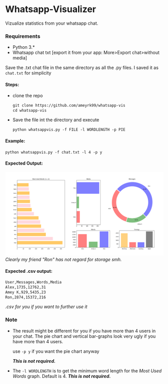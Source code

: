 # Whatsapp-Visualizer

Vizualize statistics from your whatsapp chat.

### Requirements
- Python 3.*
- Whatsapp chat txt [export it from your app: More>Export chat>without media]

Save the .txt chat file in the same directory as all the .py files. I saved it as `chat.txt` for simplicity

#### Steps:
- clone the repo
    ```
    git clone https://github.com/ameyrk99/whatsapp-vis
    cd whatsapp-vis
    ```
- Save the file int the directory and execute
    ```
    python whatsappvis.py -f FILE -l WORDLENGTH -p PIE
    ```

#### Example:
```
python whatsappvis.py -f chat.txt -l 4 -p y
```

#### Expected Output:
![Screenshot](screenshot.png)
_Clearly my friend "Ron" has not regard for storage smh._

#### Expected .csv output:
```
User,Messages,Words,Media
Alex,1735,12762,31
Amey K,929,5435,23
Ron,2874,15372,216
```
_.csv for you if you want to further use it_

### Note
- The result might be different for you if you have more than 4 users in your chat. The pie chart and vertical bar-graphs look very ugly if you have more than 4 users.

    use `-p y` if you want the pie chart anyway

    ___This is not required.___

- The `-l WORDLENGTH` is to get the minimum word length for the _Most Used Words_ graph. Default is 4. ___This is not required.___
